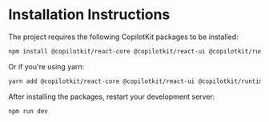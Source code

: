 # Installation Instructions

The project requires the following CopilotKit packages to be installed:

```bash
npm install @copilotkit/react-core @copilotkit/react-ui @copilotkit/runtime
```

Or if you're using yarn:

```bash
yarn add @copilotkit/react-core @copilotkit/react-ui @copilotkit/runtime
```

After installing the packages, restart your development server:

```bash
npm run dev
```
